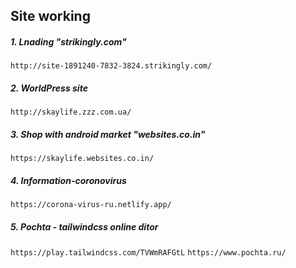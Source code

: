 ## Site working
##### 1. Lnading "strikingly.com"

` http://site-1891240-7832-3824.strikingly.com/ `
##### 2. WorldPress site

` http://skaylife.zzz.com.ua/ `
##### 3. Shop with android market "websites.co.in" 

` https://skaylife.websites.co.in/ `

##### 4. Information-coronovirus
` https://corona-virus-ru.netlify.app/ `

##### 5. Pochta - tailwindcss online ditor
` https://play.tailwindcss.com/TVWmRAFGtL `
` https://www.pochta.ru/ `
